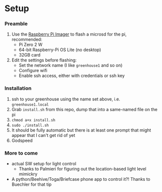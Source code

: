 # Setup
### Preamble
 1. Use the [Raspberry Pi Imager](https://www.raspberrypi.com/software/) to flash a microsd for the pi, recommended:
    - Pi Zero 2 W
    - 64-bit Raspberry-Pi OS Lite (no desktop)
    - 32GB card
 3. Edit the settings before flashing:
    - Set the network name (I like `greenhouse1` and so on)
    - Configure wifi
    - Enable ssh access, either with credentials or ssh key
### Installation
 1. ssh to your greenhouse using the name set above, i.e. `greenhouse1.local`
 1. Grab `install.sh` from this repo, dump that into a same-named file on the pi
 2. `chmod a+x install.sh`
 3. `sudo ./install.sh`
 4. It should be fully automatic but there is at least one prompt that might appear that I can't get rid of yet
 5. Godspeed
### More to come
 - actual SW setup for light control
   - Thanks to Palmieri for figuring out the location-based light level mimickry
 - A python/Beehive/Toga/Briefcase phone app to control it?! Thanks to Buechler for that tip
